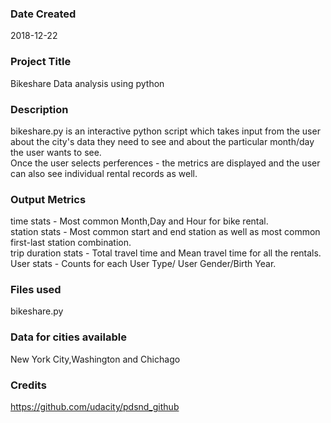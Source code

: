### Date Created
2018-12-22

### Project Title
Bikeshare Data analysis using python

### Description
bikeshare.py is an interactive python script which takes input from the user about the city's data they need to see and about the particular month/day the user wants to see.  
Once the user selects perferences - the metrics are displayed and the user can also see individual rental records as well.

### Output Metrics
time stats          - Most common Month,Day and Hour for bike rental.  
station stats       - Most common start and end station as well as most common first-last station combination.  
trip duration stats - Total travel time and Mean travel time for all the rentals.  
User stats          - Counts for each User Type/ User Gender/Birth Year.

### Files used
bikeshare.py

### Data for cities available
New York City,Washington and Chichago

### Credits
https://github.com/udacity/pdsnd_github

